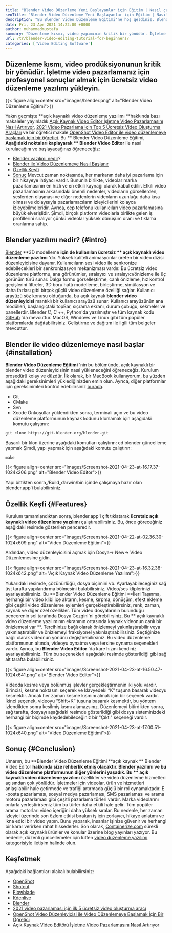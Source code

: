 ```yaml
---
title: "Blender Video Düzenleme Yeni Başlayanlar için Eğitim | Nasıl çalışır" 
seoTitle: "Blender Video Düzenleme Yeni Başlayanlar için Eğitim | Nasıl çalışır" 
description: "Bu Blender Video Düzenleme Eğitimi'ne hoş geldiniz. Blender açık kaynaklıdır, efektler, animasyonlar, filtreler, canlı önizlemeler ve resim eklemek için destek sunar." 
date: Fri, 23 Apr 2021 14:22:00 +0000
author: muhammadmustafa
summary: "Düzenleme kısmı, video yapımının kritik bir yönüdür. İşletme video pazarlamanız için profesyonel sonuçlar almak için ücretsiz video düzenleme yazılımı yükleyin." 
url: /tr/blender-video-editing-tutorial-for-beginners/
categories: ['Video Editing Software']
---
```


## Düzenleme kısmı, video prodüksiyonunun kritik bir yönüdür. İşletme video pazarlamanız için profesyonel sonuçlar almak için ücretsiz video düzenleme yazılımı yükleyin.

{{< figure align=center src="images/blender.png" alt="Blender Video Düzenleme Eğitimi">}}

Yakın geçmişte **açık kaynaklı video düzenleme yazılımı  **hakkında bazı makaleler yayınladık [Açık Kaynak Video Editör İşletme Video Pazarlamasını Nasıl Artırıyor][1], [2021 Video Pazarlama için Top 5 Ücretsiz Video Oluşturma Araçları][ 2] ve bir öğretici makale [OpenShot Video Editor ile video düzenlemeye başlamak için bir öğretici][3]. Bu **  Blender Video Düzenleme Eğitimi,  **Aşağıdaki noktaları kaplayarak **  Blender Video Editor**  ile nasıl kurulacağını ve başlayacağınızı öğreneceğiz:
  * [Blender yazılımı nedir][4]?
  * [Blender ile Video Düzenlemeye Nasıl Başlanır][5]
  * [Özellik Keşfi][6]
  * [Sonuç][7]
Mevcut zaman noktasında, her markanın daha iyi pazarlama için bir hikayeye ihtiyacı vardır. Bununla birlikte, videolar marka pazarlamasının en hızlı ve en etkili kaynağı olarak kabul edilir. Etkili video pazarlamasının arkasındaki önemli nedenler, videoların görsellerden, seslerden oluşması ve diğer nedenlerin videoların uzunluğu daha kısa olması ve dolayısıyla pazarlamacıların izleyicilerini kolayca izleyebilmeleridir. Ayrıca, cep telefonu kullanıcıları video pazarlamasına büyük elverişlidir. Şimdi, birçok platform videolarla birlikte gelen iş profillerini sıralıyor çünkü videolar yüksek dönüşüm oranı ve tıklama oranlarına sahip.

## Blender yazılımı nedir?   {#intro}
[Blender][8] **3D modelleme  **için de kullanılan ücretsiz **  açık kaynaklı video düzenleme yazılımı** 'dır. Yüksek kaliteli animasyonlar üreten bir video dizisi düzenleyicisine dayanır. Kullanıcıların sesi video ile senkronize edebilecekleri bir senkronizasyon mekanizması vardır. Bu ücretsiz video düzenleme platformu, ana görünümler, sıralayıcı ve sıralayıcı/önizleme ile üç görünüm türü sunar. Dalga formu görselleştirme, canlı önizleme, hız kontrol geçişlerini filtreler, 3D boru hattı modelleme, birleştirme, simülasyon ve daha fazlası gibi birçok güçlü video düzenleme özelliği sağlar.
Kullanıcı arayüzü söz konusu olduğunda, bu açık kaynak **blender video düzenleyicisi**  mantıklı bir kullanıcı arayüzü sunar. Kullanıcı arayüzünün ana modülleri, başlangıçtaki topBar, sıçrama ekranı, durum çubuğu, sekmeler ve panellerdir. Blender C, C ++, Python'da yazılmıştır ve tüm kaynak kodu [GitHub][9] 'da mevcuttur. MacOS, Windows ve Linux gibi tüm popüler platformlarda dağıtabilirsiniz. Geliştirme ve dağıtım ile ilgili tüm belgeler mevcuttur.

## Blender ile video düzenlemeye nasıl başlar   {#installation}
**Blender Video Düzenleme Eğitimi**  'nin bu bölümünde, açık kaynaklı bir blender video düzenleyicisinin nasıl yükleneceğini öğreneceğiz. Kurulum prosedürü kolay ve düzdür. İlk olarak, bir MacBook kullanıyorum, bu yüzden aşağıdaki gereksinimleri yüklediğinizden emin olun. Ayrıca, diğer platformlar için gereksinimleri kontrol edebilirsiniz [burada][10].
  * Git
  * CMake
  * Svn
  * Xcode
Önkoşullar yüklendikten sonra, terminali açın ve bu video düzenleme platformunun kaynak kodunu klonlamak için aşağıdaki komutu çalıştırın:
```
git clone https://git.blender.org/blender.git
```
Başarılı bir klon üzerine aşağıdaki komutları çalıştırın:
cd blender
güncelleme yapmak
Şimdi, yapı yapmak için aşağıdaki komutu çalıştırın:
```
make
```

{{< figure align=center src="images/Screenshot-2021-04-23-at-16.17.37-1024x206.png" alt="Blender Video Editor">}}

Yapı bittikten sonra,/Build_darwin/bin içinde çalışmaya hazır olan blender.app'i bulabilirsiniz.

## Özellik Keşfi   {#Features}
Kurulum tamamlandıktan sonra, blender.app'i çift tıklatarak **ücretsiz açık kaynaklı video düzenleme yazılımı**  çalıştırabilirsiniz. Bu, önce göreceğiniz aşağıdaki resimde gösterilen penceredir.

{{< figure align=center src="images/Screenshot-2021-04-22-at-02.36.30-1024x609.png" alt="Video Düzenleme Eğitimi">}}

Ardından, video düzenleyicisini açmak için Dosya-> New-> Video Düzenlemesine gidin.

{{< figure align=center src="images/Screenshot-2021-04-23-at-16.32.38-1024x642.png" alt="Açık Kaynak Video Düzenleme Yazılımı">}}

Yukarıdaki resimde, çözünürlüğü, dosya biçimini vb. Ayarlayabileceğiniz sağ üst tarafta yapılandırma bölmesini bulabilirsiniz. Video/ses kliplerinizi ayarlayabilirsiniz.
Bu **Blender Video Düzenleme Eğitimi  **İleri Taşınma, herhangi bir video klibi içe aktarın, kesme, kırpma, dönüşüm, efekt ekleme gibi çeşitli video düzenleme eylemleri gerçekleştirebilirsiniz, renk, zaman, kaynak ve diğer özel özellikler. Tüm video dosyalarının bulunduğu pencerenin sol tarafında Dosya Gezgini'ni görebilirsiniz. Bu **  açık kaynaklı video düzenleme yazılımının ekranının ortasında kaynak videonun canlı bir önizlemesi var **. Tercihinize bağlı olarak önizlemeyi yakınlaştırabilir veya yakınlaştırabilir ve önizlemeyi fraksiyonel yakınlaştırabilirsiniz. Seçtiğinize bağlı olarak videonun yönünü değiştirebilirsiniz. Bu video düzenleme platformunun altında, videoyu oynatma veya tersine oynama seçenekleri vardır. Ayrıca, bu  **Blender Video Editor**   'da kare hızını kendiniz ayarlayabilirsiniz. Tüm bu seçenekleri aşağıdaki resimde gösterildiği gibi sağ alt tarafta bulabilirsiniz.

{{< figure align=center src="images/Screenshot-2021-04-23-at-16.50.47-1024x641.png" alt="Blender Video Editor">}}

Videoda kesme veya bölünmüş işlevler gerçekleştirmenin iki yolu vardır. Birincisi, kesme noktasını seçerek ve klavyedeki “K” tuşuna basarak videoyu kesmektir. Ancak her zaman kesme kısmını almak için bir seçenek vardır. İkinci seçenek, videoyu “Shift+K” tuşuna basarak kesmektir, bu yöntem izlendikten sonra kesilmiş kısmı alamazsınız. Düzenlemeyi bitirdikten sonra, sağ tarafta, dosyayı aşağıdaki resimde gösterildiği gibi dosya sisteminizdeki herhangi bir biçimde kaydedebileceğiniz bir "Çıktı" seçeneği vardır.

{{< figure align=center src="images/Screenshot-2021-04-23-at-17.00.51-1024x640.png" alt="Video Düzenleme Eğitimi">}}


## Sonuç   {#Conclusion}
Umarım, bu **Blender Video Düzenleme Eğitimi  **açık kaynak **  Blender Video Editor  **hakkında size rehberlik etmiş olacaktır. Blender yazılımı ve bu video düzenleme platformunun diğer yönlerini yaşadık. Bu **  açık kaynaklı video düzenleme yazılımı**  özellikler ve video düzenleme hizmetleri açısından çok yönlüdür. İşletmeler için videolar, ürün ve hizmetleri anlaşılabilir hale getirmede ve trafiği artırmada güçlü bir rol oynamaktadır. E -posta pazarlaması, sosyal medya pazarlaması, SMS pazarlaması ve arama motoru pazarlaması gibi çeşitli pazarlama türleri vardır. Marka videolarını onlarla yerleştirirseniz tüm bu türler daha etkili hale gelir. Tüm popüler arama motorları video içeriğini daha yüksek sıralar. Bu nedenle, her zaman izleyici üzerinde son özlem etkisi bırakan iş için zorlayıcı, hikaye anlatımı ve ikna edici bir video yapın. Bunu yaparak, insanlar işinize güvenir ve herhangi bir karar verirken rahat hissederler.
Son olarak, [Containerize.com][11] sürekli olarak açık kaynaklı ürünler ve konular üzerine blog yayınları yazıyor. Bu nedenle, düzenli güncellemeler için lütfen [video düzenleme yazılımı][12] kategorisiyle iletişim halinde olun.

## Keşfetmek
Aşağıdaki bağlantıları alakalı bulabilirsiniz:
  * [OpenShot][13]
  * [Shotcut][14]
  * [Flowblade][15]
  * [Kdenlive][16]
  * [Blender][8]
  * [2021 video pazarlaması için ilk 5 ücretsiz video oluşturma aracı][2]
  * [OpenShot Video Düzenleyicisi ile Video Düzenlemeye Başlamak İçin Bir Öğretici][3]
  * [Açık Kaynak Video Editörü İşletme Video Pazarlamasını Nasıl Artırıyor][1]

  
[1]: https://blog.containerize.com/video-editing-software/how-video-editing-software-improves-business-video-marketing/
[2]: https://blog.containerize.com/video-editing-software/top-5-open-source-video-editor-software-for-video-marketing/
[3]: https://blog.containerize.com/video-editing-software/openshot-video-editor-tutorial-for-beginners-open-source/
[4]: #intro
[5]: #Installation
[6]: #features
[7]: #Conclusion
[8]: https://products.containerize.com/video-editing-software/blender
[9]: https://github.com/blender/blender
[10]: https://wiki.blender.org/wiki/Building_Blender
[11]: https://www.containerize.com/
[12]: https://products.containerize.com/video-editing-software
[13]: https://products.containerize.com/video-editing-software/openshot
[14]: https://products.containerize.com/video-editing-software/shotcut
[15]: https://products.containerize.com/video-editing-software/flowblade
[16]: https://products.containerize.com/video-editing-software/kdenlive
